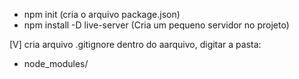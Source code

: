 - npm init (cria o arquivo package.json)
- npm install -D live-server (Cria um pequeno servidor no projeto)

[V] cria arquivo .gitignore
dentro do aarquivo, digitar a pasta:
- node_modules/